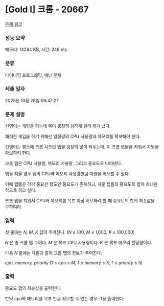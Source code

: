 # [Gold I] 크롬 - 20667 

[문제 링크](https://www.acmicpc.net/problem/20667) 

### 성능 요약

메모리: 14284 KB, 시간: 248 ms

### 분류

다이나믹 프로그래밍, 배낭 문제

### 제출 일자

2025년 10월 28일 09:47:27

### 문제 설명

<p>신영이는 게임을 하는데 랙이 굉장히 심하게 걸려 화가 났다.</p>

<p>쾌적한 게임을 하기 위해선 일정량의 CPU 사용량과 메모리를 확보해야 한다.</p>

<p>신영이는 평소에 크롬 시크릿 탭을 굉장히 많이 켜두는데, 이 크롬 탭들을 지워서 자원을 확보하려 한다.</p>

<p>크롬 탭은 CPU 사용량, 메모리 사용량, 그리고 중요도로 나타낸다.</p>

<p>탭을 지울 경우 탭의 CPU와 메모리 사용량만큼 자원을 확보할 수 있다.</p>

<p>이때 탭들은 각각 중요한 정도인 중요도가 존재하고, 지운 탭들의 중요도의 합이 최대한 작도록 하고 싶다.</p>

<p>크롬 탭을 지워서 CPU와 메모리를 목표 이상 확보하려 할 때 중요도의 합의 최솟값을 구하여라.</p>

### 입력 

 <p>첫 줄에는 <em>N, M, K</em> 값이 주어진다. (<em>N</em> ≤ 100, <em>M</em> ≤ 1,000, <em>K</em> ≤ 100,000)</p>

<p><em>N </em>은 총 크롬 탭 수이다. <em>M </em>은 목표 CPU 사용량이다. <em>K </em>은 목표 메모리 할당량이다.</p>

<p>다음 <em>N</em> 줄에는 다음과 같이 크롬 탭의 정보가 주어진다.</p>

<p><em>cpu, memory, priority </em>(1 ≤ <em>cpu</em> ≤ <em>M, </em>1 ≤ <em>memory</em> ≤ <em>K, </em>1 ≤ <em>priority</em> ≤ 5)</p>

### 출력 

 <p>중요도 합의 최솟값을 출력한다.</p>

<p>만약 cpu와 메모리를 목표 만큼 확보할 수 없는 경우 -1을 출력한다.</p>


